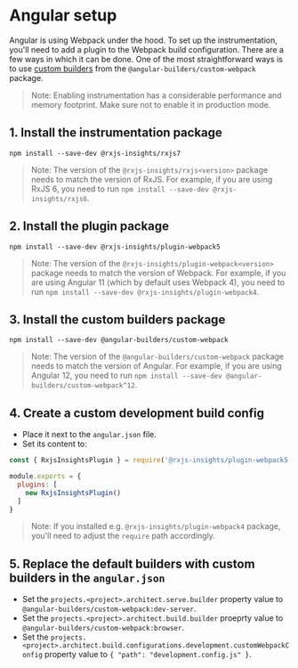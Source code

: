 # Angular setup

Angular is using Webpack under the hood.
To set up the instrumentation, you'll need to add a plugin to the Webpack build configuration.
There are a few ways in which it can be done.
One of the most straightforward ways is to use [custom builders](https://github.com/just-jeb/angular-builders#readme) from the `@angular-builders/custom-webpack` package.

> Note: Enabling instrumentation has a considerable performance and memory footprint. Make sure not to enable it in production mode.

## 1. Install the instrumentation package

```
npm install --save-dev @rxjs-insights/rxjs7
```

> Note: The version of the `@rxjs-insights/rxjs<version>` package needs to match the version of RxJS.
> For example, if you are using RxJS 6, you need to run `npm install --save-dev @rxjs-insights/rxjs6`.

## 2. Install the plugin package

```
npm install --save-dev @rxjs-insights/plugin-webpack5
```

> Note: The version of the `@rxjs-insights/plugin-webpack<version>` package needs to match the version of Webpack.
> For example, if you are using Angular 11 (which by default uses Webpack 4), you need to run `npm install --save-dev @rxjs-insights/plugin-webpack4`.

## 3. Install the custom builders package

```
npm install --save-dev @angular-builders/custom-webpack
```

> Note: The version of the `@angular-builders/custom-webpack` package needs to match the version of Angular.
> For example, if you are using Angular 12, you need to run `npm install --save-dev @angular-builders/custom-webpack^12`.

## 4. Create a custom development build config

* Place it next to the `angular.json` file.
* Set its content to:
```js
const { RxjsInsightsPlugin } = require('@rxjs-insights/plugin-webpack5');

module.exports = {
  plugins: [
    new RxjsInsightsPlugin()
  ]
}
```

> Note: If you installed e.g. `@rxjs-insights/plugin-webpack4` package, you'll need to adjust the `require` path accordingly.

## 5. Replace the default builders with custom builders in the `angular.json`

* Set the `projects.<project>.architect.serve.builder` property value to `@angular-builders/custom-webpack:dev-server`.
* Set the `projects.<project>.architect.build.builder` proeprty value to `@angular-builders/custom-webpack:browser`.
* Set the `projects.<project>.architect.build.configurations.development.customWebpackConfig` property value to `{ "path": "development.config.js" }`.
